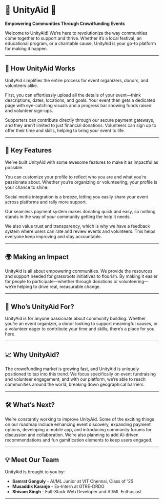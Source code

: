 # 🌟 **UnityAid** 🌟

**Empowering Communities Through Crowdfunding Events**

Welcome to UnityAid! We’re here to revolutionize the way communities come together to support and thrive. Whether it’s a local festival, an educational program, or a charitable cause, UnityAid is your go-to platform for making it happen.

---

## 🚀 How UnityAid Works

UnityAid simplifies the entire process for event organizers, donors, and volunteers alike.

First, you can effortlessly upload all the details of your event—think descriptions, dates, locations, and goals. Your event then gets a dedicated page with eye-catching visuals and a progress bar showing funds raised and volunteer sign-ups.

Supporters can contribute directly through our secure payment gateways, and they aren’t limited to just financial donations. Volunteers can sign up to offer their time and skills, helping to bring your event to life.

---

## 🎯 Key Features

We’ve built UnityAid with some awesome features to make it as impactful as possible.

You can customize your profile to reflect who you are and what you’re passionate about. Whether you’re organizing or volunteering, your profile is your chance to shine.

Social media integration is a breeze, letting you easily share your event across platforms and rally more support.

Our seamless payment system makes donating quick and easy, so nothing stands in the way of your community getting the help it needs.

We also value trust and transparency, which is why we have a feedback system where users can rate and review events and volunteers. This helps everyone keep improving and stay accountable.

---

## 🌍 Making an Impact

UnityAid is all about empowering communities. We provide the resources and support needed for grassroots initiatives to flourish. By making it easier for people to participate—whether through donations or volunteering—we’re helping to drive real, measurable change.

---

## 👥 Who’s UnityAid For?

UnityAid is for anyone passionate about community building. Whether you’re an event organizer, a donor looking to support meaningful causes, or a volunteer eager to contribute your time and skills, there’s a place for you here.

---

## 📈 Why UnityAid?

The crowdfunding market is growing fast, and UnityAid is uniquely positioned to tap into this trend. We focus specifically on event fundraising and volunteer engagement, and with our platform, we’re able to reach communities around the world, breaking down geographical barriers.

---

## 🛠️ What’s Next?

We’re constantly working to improve UnityAid. Some of the exciting things on our roadmap include enhancing event discovery, expanding payment options, developing a mobile app, and introducing community forums for discussion and collaboration. We’re also planning to add AI-driven recommendations and fun gamification elements to keep users engaged.

---

## 💡 Meet Our Team

UnityAid is brought to you by:

- **Samrat Ganguly** - AI/ML Junior at VIT Chennai, Class of '25
- **Musaddik Karanje** - Ex-Intern at GTRE-DRDO
- **Shivam Singh** - Full-Stack Web Developer and AI/ML Enthusiast

---
